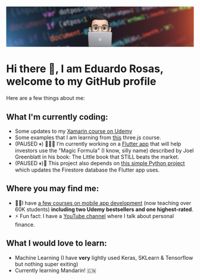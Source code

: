 ![Banner](https://github.com/LaloCo/LaloCo/raw/master/assets/gh.png)

# Hi there 👋, I am Eduardo Rosas, welcome to my GitHub profile

Here are a few things about me:

## What I'm currently coding:

- Some updates to my [Xamarin course on Udemy](https://www.udemy.com/course/complete-xamarin-developer-course-ios-and-android)
- Some examples that I am learning from [this](https://threejs-journey.xyz/) three.js course.
- (PAUSED ⏸) 👨🏻‍💻 I’m currently working on a [Flutter app](https://github.com/LaloCo/StockPortfolioCreation_Mobile) that will help investors use the "Magic Formula" (I know, silly name) described by Joel Greenblatt in his book: The Little book that STILL beats the market.
- (PAUSED ⏸)🐍 This project also depends on [this simple Python project](https://github.com/LaloCo/StockPortfolioCreation) which updates the Firestore database the Flutter app uses.

## Where you may find me:
- 👨‍🏫I have [a few courses on mobile app development](https://www.udemy.com/user/eduardorosasosorno/) (now teaching over 60K students) **including two Udemy bestsellers and one highest-rated**.
- ⚡ Fun fact: I have a [YouTube channel](https://www.youtube.com/EduardoRosas) where I talk about personal finance.

## What I would love to learn:
- Machine Learning (I have **very** lightly used Keras, SKLearn & Tensorflow but nothing super exiting)
- Currently learning Mandarin! 🇨🇳
